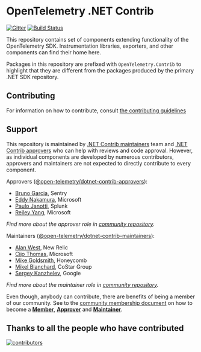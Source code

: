 # OpenTelemetry .NET Contrib

[![Gitter](https://badges.gitter.im/open-telemetry/opentelemetry-dotnet.svg)](https://gitter.im/open-telemetry/opentelemetry-dotnet?utm_source=badge&utm_medium=badge&utm_campaign=pr-badge)
[![Build
Status](https://action-badges.now.sh/open-telemetry/opentelemetry-dotnet-contrib)](https://github.com/open-telemetry/opentelemetry-dotnet-contrib/actions)

This repository contains set of components extending functionality of the
OpenTelemetry SDK. Instrumentation libraries, exporters, and other components
can find their home here.

Packages in this repository are prefixed with `OpenTelemetry.Contrib` to highlight
that they are different from the packages produced by the primary .NET SDK repository.

## Contributing

For information on how to contribute, consult [the contributing
guidelines](./CONTRIBUTING.md)

## Support

This repository is maintained by [.NET Contrib
maintainers](https://github.com/orgs/open-telemetry/teams/dotnet-contrib-maintainers)
team and [.NET Contrib
approvers](https://github.com/orgs/open-telemetry/teams/dotnet-contrib-approvers)
who can help with reviews and code approval. However, as individual components
are developed by numerous contributors, approvers and maintainers are not
expected to directly contribute to every component.

Approvers
([@open-telemetry/dotnet-contrib-approvers](https://github.com/orgs/open-telemetry/teams/dotnet-contrib-approvers)):

* [Bruno Garcia](https://github.com/bruno-garcia), Sentry
* [Eddy Nakamura](https://github.com/eddynaka), Microsoft
* [Paulo Janotti](https://github.com/pjanotti), Splunk
* [Reiley Yang](https://github.com/reyang), Microsoft

*Find more about the approver role in [community
repository](https://github.com/open-telemetry/community/blob/main/community-membership.md#approver).*

Maintainers
([@open-telemetry/dotnet-contrib-maintainers](https://github.com/orgs/open-telemetry/teams/dotnet-contrib-maintainers)):

* [Alan West](https://github.com/alanwest), New Relic
* [Cijo Thomas](https://github.com/cijothomas), Microsoft
* [Mike Goldsmith](https://github.com/MikeGoldsmith), Honeycomb
* [Mikel Blanchard](https://github.com/CodeBlanch), CoStar Group
* [Sergey Kanzhelev](https://github.com/SergeyKanzhelev), Google

*Find more about the maintainer role in [community
repository](https://github.com/open-telemetry/community/blob/main/community-membership.md#maintainer).*

Even though, anybody can contribute, there are benefits of being a member of our
community. See to the [community membership
document](https://github.com/open-telemetry/community/blob/master/community-membership.md)
on how to become a
[**Member**](https://github.com/open-telemetry/community/blob/master/community-membership.md#member),
[**Approver**](https://github.com/open-telemetry/community/blob/master/community-membership.md#approver)
and
[**Maintainer**](https://github.com/open-telemetry/community/blob/master/community-membership.md#maintainer).

## Thanks to all the people who have contributed

[![contributors](https://contributors-img.web.app/image?repo=open-telemetry/opentelemetry-dotnet-contrib)](https://github.com/open-telemetry/opentelemetry-dotnet-contrib/graphs/contributors)
